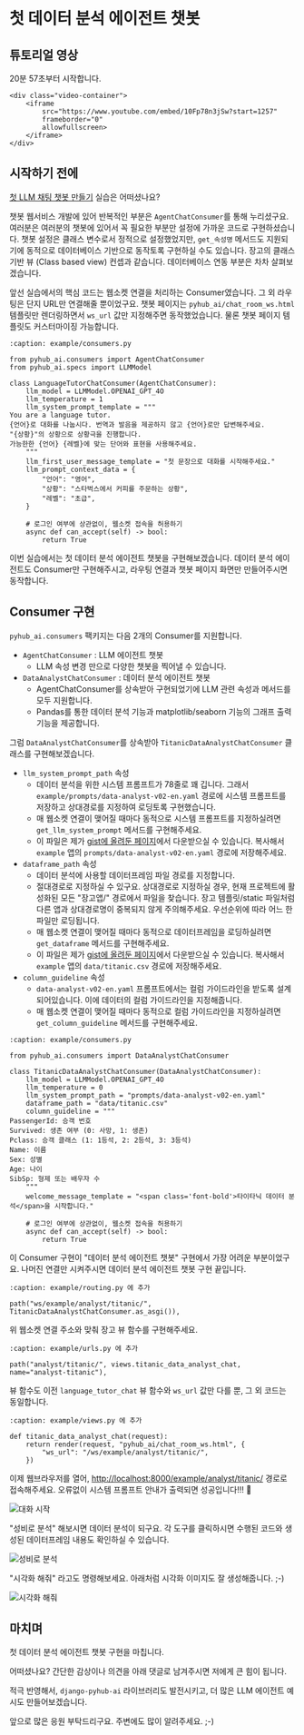 # 첫 데이터 분석 에이전트 챗봇

## 튜토리얼 영상

20분 57초부터 시작합니다.

```{raw} html
<div class="video-container">
    <iframe
        src="https://www.youtube.com/embed/10Fp78n3jSw?start=1257"
        frameborder="0"
        allowfullscreen>
    </iframe>
</div>
```

## 시작하기 전에

[첫 LLM 채팅 챗봇 만들기](first-chat-bot) 실습은 어떠셨나요?

챗봇 웹서비스 개발에 있어 반복적인 부분은 `AgentChatConsumer`를 통해 누리셨구요. 여러분은 여러분의 챗봇에 있어서 꼭 필요한 부분만 설정에 가까운 코드로 구현하셨습니다. 챗봇 설정은 클래스 변수로서 정적으로 설정했었지만, `get_속성명` 메서드도 지원되기에 동적으로 데이터베이스 기반으로 동작토록 구현하실 수도 있습니다. 장고의 클래스 기반 뷰 (Class based view) 컨셉과 같습니다. 데이터베이스 연동 부분은 차차 살펴보겠습니다.

앞선 실습에서의 핵심 코드는 웹소켓 연결을 처리하는 Consumer였습니다. 그 외 라우팅은 단지 URL만 연결해줄 뿐이었구요. 챗봇 페이지는 `pyhub_ai/chat_room_ws.html` 템플릿만 렌더링하면서 `ws_url` 값만 지정해주면 동작했었습니다. 물론 챗봇 페이지 템플릿도 커스터마이징 가능합니다.

```{code-block} python
:caption: example/consumers.py

from pyhub_ai.consumers import AgentChatConsumer
from pyhub_ai.specs import LLMModel

class LanguageTutorChatConsumer(AgentChatConsumer):
    llm_model = LLMModel.OPENAI_GPT_4O
    llm_temperature = 1
    llm_system_prompt_template = """
You are a language tutor.
{언어}로 대화를 나눕시다. 번역과 발음을 제공하지 않고 {언어}로만 답변해주세요.
"{상황}"의 상황으로 상황극을 진행합니다.
가능한한 {언어} {레벨}에 맞는 단어와 표현을 사용해주세요.
    """
    llm_first_user_message_template = "첫 문장으로 대화를 시작해주세요."
    llm_prompt_context_data = {
        "언어": "영어",
        "상황": "스타벅스에서 커피를 주문하는 상황",
        "레벨": "초급",
    }

    # 로그인 여부에 상관없이, 웹소켓 접속을 허용하기
    async def can_accept(self) -> bool:
        return True
```

이번 실습에서는 첫 데이터 분석 에이전트 챗봇을 구현해보겠습니다. 데이터 분석 에이전트도 Consumer만 구현해주시고, 라우팅 연결과 챗봇 페이지 화면만 만들어주시면 동작합니다.

## Consumer 구현

`pyhub_ai.consumers` 팩키지는 다음 2개의 Consumer를 지원합니다.

+ `AgentChatConsumer` : LLM 에이전트 챗봇
    - LLM 속성 변경 만으로 다양한 챗봇을 찍어낼 수 있습니다.
+ `DataAnalystChatConsumer` : 데이터 분석 에이전트 챗봇
    - AgentChatConsumer를 상속받아 구현되었기에 LLM 관련 속성과 메서드를 모두 지원합니다.
    - Pandas를 통한 데이터 분석 기능과 matplotlib/seaborn 기능의 그래프 출력 기능을 제공합니다.

그럼 `DataAnalystChatConsumer`를 상속받아 `TitanicDataAnalystChatConsumer` 클래스를 구현해보겠습니다.

+ `llm_system_prompt_path` 속성
    - 데이터 분석을 위한 시스템 프롬프트가 78줄로 꽤 깁니다. 그래서 `example/prompts/data-analyst-v02-en.yaml` 경로에 시스템 프롬프트를 저장하고 상대경로를 지정하여 로딩토록 구현했습니다.
    - 매 웹소켓 연결이 맺어질 때마다 동적으로 시스템 프롬프트를 지정하실려면 `get_llm_system_prompt` 메서드를 구현해주세요.
    - 이 파일은 제가 [gist에 올려둔 페이지](https://gist.github.com/allieus/4df0933815c0437ed3e77ea3ffe592bd#file-data-analyst-v02-en-yaml)에서 다운받으실 수 있습니다. 복사해서 `example` 앱의 `prompts/data-analyst-v02-en.yaml` 경로에 저장해주세요.
+ `dataframe_path` 속성
    - 데이터 분석에 사용할 데이터프레임 파일 경로를 지정합니다.
    - 절대경로로 지정하실 수 있구요. 상대경로로 지정하실 경우, 현재 프로젝트에 활성화된 모든 "장고앱/" 경로에서 파일을 찾습니다. 장고 템플릿/static 파일처럼 다른 앱과 상대경로명이 중복되지 않게 주의해주세요. 우선순위에 따라 어느 한 파일만 로딩됩니다.
    - 매 웹소켓 연결이 맺어질 때마다 동적으로 데이터프레임을 로딩하실려면 `get_dataframe` 메서드를 구현해주세요.
    - 이 파일은 제가 [gist에 올려둔 페이지](https://gist.github.com/allieus/4df0933815c0437ed3e77ea3ffe592bd#file-titanic-csv)에서 다운받으실 수 있습니다. 복사해서 `example` 앱의 `data/titanic.csv` 경로에 저장해주세요.
+ `column_guideline` 속성
    - `data-analyst-v02-en.yaml` 프롬프트에서는 컬럼 가이드라인을 받도록 설계되어있습니다. 이에 데이터의 컬럼 가이드라인을 지정해줍니다.
    - 매 웹소켓 연결이 맺어질 때마다 동적으로 컬럼 가이드라인을 지정하실려면 `get_column_guideline` 메서드를 구현해주세요.

```{code-block} python
:caption: example/consumers.py

from pyhub_ai.consumers import DataAnalystChatConsumer

class TitanicDataAnalystChatConsumer(DataAnalystChatConsumer):
    llm_model = LLMModel.OPENAI_GPT_4O
    llm_temperature = 0
    llm_system_prompt_path = "prompts/data-analyst-v02-en.yaml"
    dataframe_path = "data/titanic.csv"
    column_guideline = """
PassengerId: 승객 번호
Survived: 생존 여부 (0: 사망, 1: 생존)
Pclass: 승객 클래스 (1: 1등석, 2: 2등석, 3: 3등석)
Name: 이름
Sex: 성별
Age: 나이
SibSp: 형제 또는 배우자 수
    """
    welcome_message_template = "<span class='font-bold'>타이타닉 데이터 분석</span>을 시작합니다."

    # 로그인 여부에 상관없이, 웹소켓 접속을 허용하기
    async def can_accept(self) -> bool:
        return True
```

이 Consumer 구현이 "데이터 분석 에이전트 챗봇" 구현에서 가장 어려운 부분이었구요.
나머진 연결만 시켜주시면 데이터 분석 에이전트 챗봇 구현 끝입니다.

```{code-block} python
:caption: example/routing.py 에 추가

path("ws/example/analyst/titanic/", TitanicDataAnalystChatConsumer.as_asgi()),
```

위 웹소켓 연결 주소와 맞춰 장고 뷰 함수를 구현해주세요.

```{code-block} python
:caption: example/urls.py 에 추가

path("analyst/titanic/", views.titanic_data_analyst_chat, name="analyst-titanic"),
```

뷰 함수도 이전 `language_tutor_chat` 뷰 함수와 `ws_url` 값만 다를 뿐, 그 외 코드는 동일합니다.

```{code-block} python
:caption: example/views.py 에 추가

def titanic_data_analyst_chat(request):
    return render(request, "pyhub_ai/chat_room_ws.html", {
        "ws_url": "/ws/example/analyst/titanic/",
    })
```

이제 웹브라우저를 열어, [http://localhost:8000/example/analyst/titanic/](http://localhost:8000/example/analyst/titanic/) 경로로 접속해주세요. 오류없이 시스템 프롬프트 안내가 출력되면 성공입니다!!! 🥳

![대화 시작](./assets/first-data-analyst-chat-bot-01.png)

"성비로 분석" 해보시면 데이터 분석이 되구요. 각 도구를 클릭하시면 수행된 코드와 생성된 데이터프레임 내용도 확인하실 수 있습니다.

![성비로 분석](./assets/first-data-analyst-chat-bot-02.png)

"시각화 해줘" 라고도 명령해보세요. 아래처럼 시각화 이미지도 잘 생성해줍니다. ;-)

![시각화 해줘](./assets/first-data-analyst-chat-bot-03.png)

## 마치며

첫 데이터 분석 에이전트 챗봇 구현을 마칩니다.

어떠셨나요? 간단한 감상이나 의견을 아래 댓글로 남겨주시면 저에게 큰 힘이 됩니다.

적극 반영해서, `django-pyhub-ai` 라이브러리도 발전시키고, 더 많은 LLM 에이전트 예시도 만들어보겠습니다.

앞으로 많은 응원 부탁드리구요. 주변에도 많이 알려주세요. ;-)
